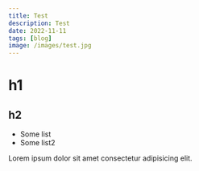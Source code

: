 ```yaml
---
title: Test
description: Test
date: 2022-11-11
tags: [blog]
image: /images/test.jpg
---
```


# h1

## h2

- Some list
- Some list2

Lorem ipsum dolor sit amet consectetur adipisicing elit.